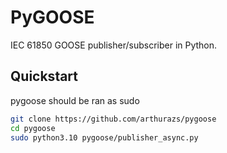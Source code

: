 # PyGOOSE

IEC 61850 GOOSE publisher/subscriber in Python.

## Quickstart

pygoose should be ran as sudo

```bash
git clone https://github.com/arthurazs/pygoose
cd pygoose
sudo python3.10 pygoose/publisher_async.py 
```
